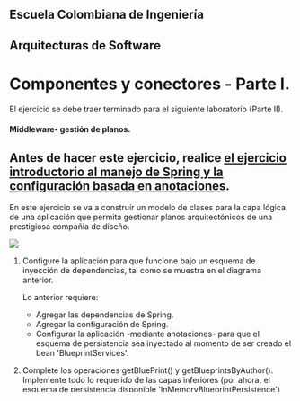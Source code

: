 ## Escuela Colombiana de Ingeniería

## Arquitecturas de Software

# Componentes y conectores - Parte I.

El ejercicio se debe traer terminado para el siguiente laboratorio (Parte II).

#### Middleware- gestión de planos.


## Antes de hacer este ejercicio, realice [el ejercicio introductorio al manejo de Spring y la configuración basada en anotaciones](https://github.com/ARSW-ECI/Spring_LightweightCont_Annotation-DI_Example).

En este ejercicio se va a construír un modelo de clases para la capa lógica de una aplicación que permita gestionar planos arquitectónicos de una prestigiosa compañia de diseño. 

![](img/ClassDiagram1.png)

1. Configure la aplicación para que funcione bajo un esquema de inyección de dependencias, tal como se muestra en el diagrama anterior.


	Lo anterior requiere:

	* Agregar las dependencias de Spring.
	* Agregar la configuración de Spring.
	* Configurar la aplicación -mediante anotaciones- para que el esquema de persistencia sea inyectado al momento de ser creado el bean 'BlueprintServices'.


2. Complete los operaciones getBluePrint() y getBlueprintsByAuthor(). Implemente todo lo requerido de las capas inferiores (por ahora, el esquema de persistencia disponible 'InMemoryBlueprintPersistence') agregando las pruebas correspondientes en 'InMemoryPersistenceTest'.

3. Haga un programa en el que cree (mediante Spring) una instancia de BlueprintServices, y rectifique la funcionalidad del mismo: registrar planos, consultar planos, registrar planos específicos, etc.

4. Se quiere que las operaciones de consulta de planos realicen un proceso de filtrado, antes de retornar los planos consultados. Dichos filtros lo que buscan es reducir el tamaño de los planos, removiendo datos redundantes o simplemente submuestrando, antes de retornarlos. Ajuste la aplicación (agregando las abstracciones e implementaciones que considere) para que a la clase BlueprintServices se le inyecte uno de dos posibles 'filtros' (o eventuales futuros filtros). No se contempla el uso de más de uno a la vez:
	* (A) Filtrado de redundancias: suprime del plano los puntos consecutivos que sean repetidos.
	* (B) Filtrado de submuestreo: suprime 1 de cada 2 puntos del plano, de manera intercalada.

5. Agrege las pruebas correspondientes a cada uno de estos filtros, y pruebe su funcionamiento en el programa de prueba, comprobando que sólo cambiando la posición de las anotaciones -sin cambiar nada más-, el programa retorne los planos filtrados de la manera (A) o de la manera (B).

# Arquitecturas de Software (ARSW) - Laboratorio: Gestión de Planos Arquitectónicos

#### Juan José Díaz

## Middleware – Inyección de dependencias, persistencia y filtrado de planos arquitectónicos

[![Java](https://img.shields.io/badge/Java-17%2B-blue.svg)](https://www.oracle.com/java/)
[![Maven](https://img.shields.io/badge/Maven-Build-brightgreen.svg)](https://maven.apache.org/)

---

Este laboratorio explora el diseño de una capa lógica para la gestión de planos arquitectónicos, aplicando principios de inyección de dependencias con Spring, persistencia en memoria y filtrado flexible de datos. El objetivo es construir una aplicación modular y extensible, capaz de registrar, consultar y filtrar planos de manera eficiente.

---

### Estructura de archivos del proyecto

```bash
.
├── img/                       # Diagramas y capturas
│   ├── ClassDiagram1.png      # Diagrama de clases principal
│   └── BeansModel.png         # Diagrama de configuración de beans
├── model.uml                  # Diagrama UML
├── pom.xml                    # Configuración de Maven
├── src/
│   ├── main/
│   │   ├── java/
│   │   │   └── edu/eci/arsw/blueprints/
│   │   │       ├── model/         # Entidades: Blueprint, Point
│   │   │       ├── persistence/   # Interfaces y persistencia en memoria
│   │   │       ├── services/      # Servicios y filtros
│   │   │       └── ui/            # Programa de prueba
│   │   └── resources/
│   │       └── applicationContext.xml # Configuración de Spring
│   └── test/
│       └── java/
│           └── edu/eci/arsw/blueprints/test/persistence/impl/
│               ├── InMemoryPersistenceTest.java   # Pruebas de persistencia
│               └── BlueprintFilterTest.java       # Pruebas de filtros y servicios
├── README.md                   # Documentación del laboratorio
```

---

### Ejecutar el Proyecto

Este laboratorio es un proyecto Maven. Para compilar y ejecutar, asegúrate de tener **Java 17+** y **Maven** instalados y configurados en el `PATH`.

```bash
mvn clean package
mvn test
```

Para ejecutar el programa de prueba principal:

```bash
mvn exec:java -Dexec.mainClass="edu.eci.arsw.blueprints.ui.Main"
```

---

## Descripción y pasos del laboratorio

### 1. Modelo de clases y persistencia

Se diseñó un modelo de clases para la gestión de planos arquitectónicos, siguiendo el diagrama:

![](img/ClassDiagram1.png)

- **Blueprint**: representa un plano, compuesto por una lista de puntos (`Point`).
- **BlueprintPersistence**: interfaz para la persistencia de planos.
- **InMemoryBlueprintPersistence**: implementación en memoria de la persistencia.
- **BlueprintsServices**: servicio principal, inyecta la persistencia y el filtro de planos.

### 2. Inyección de dependencias con Spring

La aplicación utiliza Spring para la gestión de dependencias:

- Se agregaron las dependencias de Spring en `pom.xml`.
- Se configuró el escaneo de componentes en `applicationContext.xml`.
- Las clases de persistencia y servicios usan anotaciones `@Component`, `@Service`, `@Autowired` y `@Qualifier` para la inyección.

### 3. Operaciones principales y pruebas

- Se implementaron los métodos `getBlueprint()` y `getBlueprintsByAuthor()` en el servicio.
- Se crearon pruebas unitarias para la persistencia (`InMemoryPersistenceTest`) y para los filtros (`BlueprintFilterTest`).
- El programa de prueba (`Main.java`) permite registrar y consultar planos, verificando el funcionamiento de la inyección y el filtrado.

### 4. Filtros de planos arquitectónicos

Las operaciones de consulta aplican un filtro antes de retornar los planos:

- **Filtrado de redundancias**: elimina puntos consecutivos repetidos.
- **Filtrado de submuestreo**: elimina 1 de cada 2 puntos de manera intercalada.

La clase `BlueprintsServices` recibe el filtro a través de inyección, permitiendo alternar entre filtros simplemente cambiando la anotación o el bean configurado.

### 5. Pruebas y validación

Las pruebas unitarias verifican:

- Registro y consulta de planos en memoria.
- Funcionamiento correcto de ambos filtros.
- Integración de los filtros con el servicio principal.

---

## Ejemplo de uso

```java
ApplicationContext ctx = new ClassPathXmlApplicationContext("applicationContext.xml");
BlueprintsServices bs = ctx.getBean(BlueprintsServices.class);
Blueprint bp = new Blueprint("Juan", "Casa", new Point[]{new Point(0,0), new Point(1,1), new Point(1,1), new Point(2,2)});
bs.addNewBlueprint(bp);
Blueprint result = bs.getBlueprint("Juan", "Casa");
System.out.println("Plano filtrado: " + result.getPoints());
```

---

## Autores

Juan José Díaz - [github](https://github.com/Juan-Jose-D)
Escuela Colombiana de Ingeniería Julio Garavito
